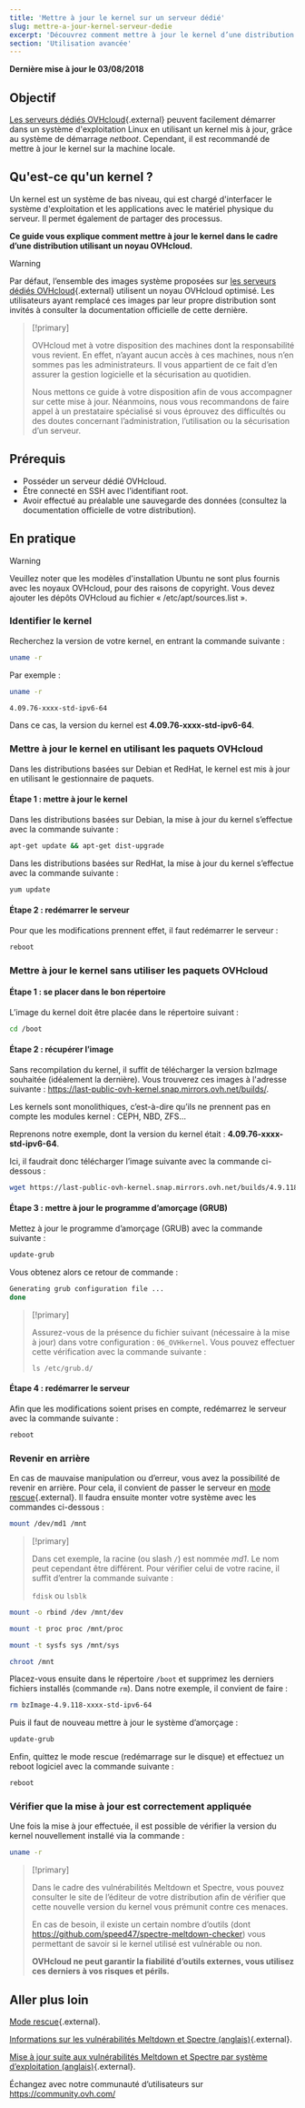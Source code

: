 ```yaml
---
title: 'Mettre à jour le kernel sur un serveur dédié'
slug: mettre-a-jour-kernel-serveur-dedie
excerpt: 'Découvrez comment mettre à jour le kernel d’une distribution utilisant un noyau OVHcloud'
section: 'Utilisation avancée'
---
```


**Dernière mise à jour le 03/08/2018**

## Objectif

[Les serveurs dédiés OVHcloud](https://www.ovh.com/ca/fr/serveurs_dedies/){.external} peuvent facilement démarrer dans un système d'exploitation Linux en utilisant un kernel mis à jour, grâce au système de démarrage *netboot*. Cependant, il est recommandé de mettre à jour le kernel sur la machine locale.

## Qu'est-ce qu'un kernel ?

Un kernel est un système de bas niveau, qui est chargé d'interfacer le système d'exploitation et les applications avec le matériel physique du serveur. Il permet également de partager des processus. 

**Ce guide vous explique comment mettre à jour le kernel dans le cadre d’une distribution utilisant un noyau OVHcloud.**

> [!warning]
>
> Par défaut, l’ensemble des images système proposées sur [les serveurs dédiés OVHcloud](https://www.ovh.com/ca/fr/serveurs_dedies/){.external} utilisent un noyau OVHcloud optimisé. Les utilisateurs ayant remplacé ces images par leur propre distribution sont invités à consulter la documentation officielle de cette dernière.
>

> [!primary]
>
> OVHcloud met à votre disposition des machines dont la responsabilité vous revient. En effet, n’ayant aucun accès à ces machines, nous n’en sommes pas les administrateurs. Il vous appartient de ce fait d’en assurer la gestion logicielle et la sécurisation au quotidien.
>
> Nous mettons ce guide à votre disposition afin de vous accompagner sur cette mise à jour. Néanmoins, nous vous recommandons de faire appel à un prestataire spécialisé si vous éprouvez des difficultés ou des doutes concernant l’administration, l’utilisation ou la sécurisation d’un serveur.
>

## Prérequis

- Posséder un serveur dédié OVHcloud.
- Être connecté en SSH avec l’identifiant root.
- Avoir effectué au préalable une sauvegarde des données (consultez la documentation officielle de votre distribution).

## En pratique

> [!warning]
>
> Veuillez noter que les modèles d'installation Ubuntu ne sont plus fournis avec les noyaux OVHcloud, pour des raisons de copyright. Vous devez ajouter les dépôts OVHcloud au fichier « /etc/apt/sources.list ».
>

### Identifier le kernel

Recherchez la version de votre kernel, en entrant la commande suivante :

```sh
uname -r
```

Par exemple :

```sh
uname -r

4.09.76-xxxx-std-ipv6-64
```

Dans ce cas, la version du kernel est **4.09.76-xxxx-std-ipv6-64**.


### Mettre à jour le kernel en utilisant les paquets OVHcloud

Dans les distributions basées sur Debian et RedHat, le kernel est mis à jour en utilisant le gestionnaire de paquets.

#### Étape 1 : mettre à jour le kernel

Dans les distributions basées sur Debian, la mise à jour du kernel s’effectue avec la commande suivante :

```sh
apt-get update && apt-get dist-upgrade
```

Dans les distributions basées sur RedHat, la mise à jour du kernel s’effectue avec la commande suivante :

```sh
yum update
```

#### Étape 2 : redémarrer le serveur

Pour que les modifications prennent effet, il faut redémarrer le serveur :

```sh
reboot
```


### Mettre à jour le kernel sans utiliser les paquets OVHcloud

#### Étape 1 : se placer dans le bon répertoire

L’image du kernel doit être placée dans le répertoire suivant :

```sh
cd /boot
```

#### Étape 2 : récupérer l’image

Sans recompilation du kernel, il suffit de télécharger la version bzImage souhaitée (idéalement la dernière). Vous trouverez ces images à l'adresse suivante : <https://last-public-ovh-kernel.snap.mirrors.ovh.net/builds/>. 

Les kernels sont monolithiques, c’est-à-dire qu’ils ne prennent pas en compte les modules kernel : CEPH, NBD, ZFS…

Reprenons notre exemple, dont la version du kernel était : **4.09.76-xxxx-std-ipv6-64**.

Ici, il faudrait donc télécharger l’image suivante avec la commande ci-dessous :

```sh
wget https://last-public-ovh-kernel.snap.mirrors.ovh.net/builds/4.9.118/313405/bzImage/4.9.118-xxxx-std-ipv6-64/bzImage-4.9.118-xxxx-std-ipv6-64
```

#### Étape 3 : mettre à jour le programme d’amorçage (GRUB)

Mettez à jour le programme d’amorçage (GRUB) avec la commande suivante :

```sh
update-grub
```

Vous obtenez alors ce retour de commande :

```sh
Generating grub configuration file ...
done
```

> [!primary]
>
> Assurez-vous de la présence du fichier suivant (nécessaire à la mise à jour) dans votre configuration : `06_OVHkernel`. Vous pouvez effectuer cette vérification avec la commande suivante :
>
> `ls /etc/grub.d/`
>

#### Étape 4 : redémarrer le serveur

Afin que les modifications soient prises en compte, redémarrez le serveur avec la commande suivante :

```sh
reboot
```

### Revenir en arrière

En cas de mauvaise manipulation ou d’erreur, vous avez la possibilité de revenir en arrière. Pour cela, il convient de passer le serveur en [mode rescue](../ovh-rescue/){.external}. Il faudra ensuite monter votre système avec les commandes ci-dessous :

```sh
mount /dev/md1 /mnt
```

> [!primary]
>
> Dans cet exemple, la racine (ou slash `/`) est nommée *md1*. Le nom peut cependant être différent. Pour vérifier celui de votre racine, il suffit d’entrer la commande suivante :
>
> `fdisk` ou `lsblk`
>

```sh
mount -o rbind /dev /mnt/dev
```

```sh
mount -t proc proc /mnt/proc
```

```sh
mount -t sysfs sys /mnt/sys
```

```sh
chroot /mnt
```

Placez-vous ensuite dans le répertoire `/boot` et supprimez les derniers fichiers installés (commande `rm`). Dans notre exemple, il convient de faire :

```sh
rm bzImage-4.9.118-xxxx-std-ipv6-64
```

Puis il faut de nouveau mettre à jour le système d’amorçage :

```sh
update-grub
```

Enfin, quittez le mode rescue (redémarrage sur le disque) et effectuez un reboot logiciel avec la commande suivante :

```sh
reboot
```

### Vérifier que la mise à jour est correctement appliquée

Une fois la mise à jour effectuée, il est possible de vérifier la version du kernel nouvellement installé via la commande :

```sh
uname -r
```

> [!primary]
>
> Dans le cadre des vulnérabilités Meltdown et Spectre, vous pouvez consulter le site de l’éditeur de votre distribution afin de vérifier que cette nouvelle version du kernel vous prémunit contre ces menaces.
>
> En cas de besoin, il existe un certain nombre d’outils (dont <https://github.com/speed47/spectre-meltdown-checker>) vous permettant de savoir si le kernel utilisé est vulnérable ou non.
>
> **OVHcloud ne peut garantir la fiabilité d’outils externes, vous utilisez ces derniers à vos risques et périls.**
>

## Aller plus loin

[Mode rescue](../ovh-rescue/){.external}.

[Informations sur les vulnérabilités Meltdown et Spectre (anglais)](https://docs.ovh.com/fr/dedicated/information-about-meltdown-spectre-vulnerability-fixes/){.external}.

[ Mise à jour suite aux vulnérabilités Meltdown et Spectre par système d’exploitation (anglais)](https://docs.ovh.com/fr/dedicated/meltdown-spectre-kernel-update-per-operating-system/){.external}.

Échangez avec notre communauté d’utilisateurs sur <https://community.ovh.com/>
